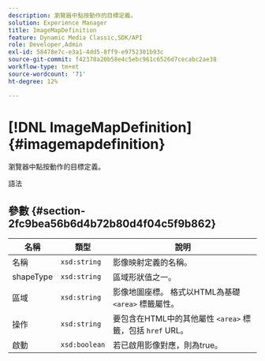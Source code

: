 ```yaml
---
description: 瀏覽器中點按動作的目標定義。
solution: Experience Manager
title: ImageMapDefinition
feature: Dynamic Media Classic,SDK/API
role: Developer,Admin
exl-id: 58478e7c-e3a1-4dd5-8ff9-e9752301b93c
source-git-commit: f42378a20b58e4c5ebc961c6526d7cecabc2ae38
workflow-type: tm+mt
source-wordcount: '71'
ht-degree: 12%

---
```


# [!DNL ImageMapDefinition]{#imagemapdefinition}

瀏覽器中點按動作的目標定義。

語法

## 參數 {#section-2fc9bea56b6d4b72b80d4f04c5f9b862}

| 名稱 | 類型 | 說明 |
|---|---|---|
| 名稱 | `xsd:string` | 影像映射定義的名稱。 |
| shapeType | `xsd:string` | 區域形狀值之一。 |
| 區域 | `xsd:string` | 影像地圖座標。 格式以HTML為基礎 `<area>` 標籤屬性。 |
| 操作 | `xsd:string` | 要包含在HTML中的其他屬性 `<area>` 標籤，包括 `href` URL。 |
| 啟動 | `xsd:boolean` | 若已啟用影像對應，則為true。 |
